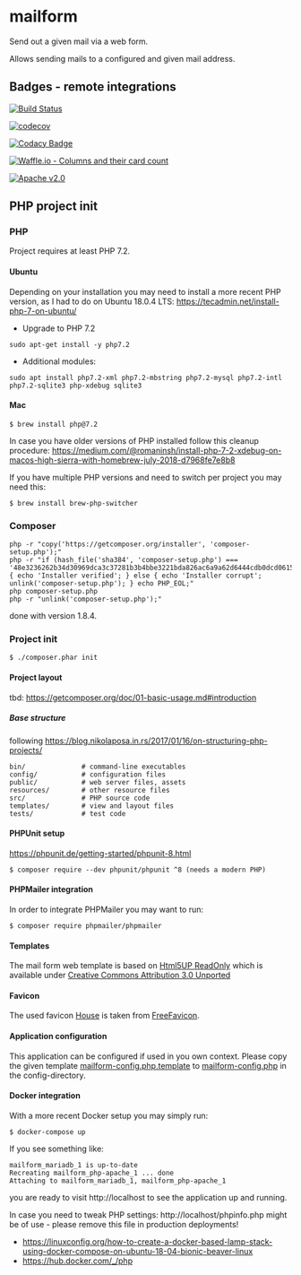 # mailform
Send out a given mail via a web form.

Allows sending mails to a configured and given mail address.

## Badges - remote integrations

[![Build Status](https://travis-ci.org/ottlinger/mailform.svg?branch=master)](https://travis-ci.org/ottlinger/mailform)

[![codecov](https://codecov.io/gh/ottlinger/mailform/branch/master/graph/badge.svg)](https://codecov.io/gh/ottlinger/mailform)

[![Codacy Badge](https://api.codacy.com/project/badge/Grade/07b670b13aa944a789f40bbdf297b337)](https://www.codacy.com/app/github_25/mailform?utm_source=github.com&amp;utm_medium=referral&amp;utm_content=ottlinger/mailform&amp;utm_campaign=Badge_Grade)

[![Waffle.io - Columns and their card count](https://badge.waffle.io/ottlinger/mailform.svg?columns=all)](https://waffle.io/ottlinger/mailform)

[![Apache v2.0](https://img.shields.io/github/license/ottlinger/mailform.svg)](https://www.apache.org/licenses/LICENSE-2.0.html)

## PHP project init
### PHP

Project requires at least PHP 7.2.

#### Ubuntu
Depending on your installation you may need to install a more recent PHP version,
as I had to do on Ubuntu 18.0.4 LTS:
https://tecadmin.net/install-php-7-on-ubuntu/

* Upgrade to PHP 7.2
```
sudo apt-get install -y php7.2
```
* Additional modules:
```
sudo apt install php7.2-xml php7.2-mbstring php7.2-mysql php7.2-intl php7.2-sqlite3 php-xdebug sqlite3
```
#### Mac
```
$ brew install php@7.2
```
In case you have older versions of PHP installed follow this cleanup procedure:
https://medium.com/@romaninsh/install-php-7-2-xdebug-on-macos-high-sierra-with-homebrew-july-2018-d7968fe7e8b8

If you have multiple PHP versions and need to switch per project you may need this:
```
$ brew install brew-php-switcher
```

### Composer
```
php -r "copy('https://getcomposer.org/installer', 'composer-setup.php');"
php -r "if (hash_file('sha384', 'composer-setup.php') === '48e3236262b34d30969dca3c37281b3b4bbe3221bda826ac6a9a62d6444cdb0dcd0615698a5cbe587c3f0fe57a54d8f5') { echo 'Installer verified'; } else { echo 'Installer corrupt'; unlink('composer-setup.php'); } echo PHP_EOL;"
php composer-setup.php
php -r "unlink('composer-setup.php');"
```

done with version 1.8.4.

### Project init

```
$ ./composer.phar init
```

#### Project layout

tbd: https://getcomposer.org/doc/01-basic-usage.md#introduction

##### Base structure

following https://blog.nikolaposa.in.rs/2017/01/16/on-structuring-php-projects/

```
bin/              # command-line executables
config/           # configuration files
public/           # web server files, assets
resources/        # other resource files
src/              # PHP source code
templates/        # view and layout files
tests/            # test code
```

#### PHPUnit setup

https://phpunit.de/getting-started/phpunit-8.html

```
$ composer require --dev phpunit/phpunit ^8 (needs a modern PHP)
```

#### PHPMailer integration

In order to integrate PHPMailer you may want to run:
```
$ composer require phpmailer/phpmailer
```

#### Templates

The mail form web template is based on [Html5UP ReadOnly](https://html5up.net/read-only/download)
which is available under [Creative Commons Attribution 3.0 Unported](./templates/LICENSE.txt)

#### Favicon

The used favicon [House](https://www.freefavicon.com/freefavicons/objects/iconinfo/house-152-237998.html) is taken from [FreeFavicon](http://www.freefavicon.com/blog/).

#### Application configuration

This application can be configured if used in you own context.
Please copy the given template [mailform-config.php.template](./config/mailform-config.php.template)
to [mailform-config.php](./config) in the config-directory.

#### Docker integration

With a more recent Docker setup you may simply run:
```
$ docker-compose up
```

If you see something like:
```
mailform_mariadb_1 is up-to-date
Recreating mailform_php-apache_1 ... done
Attaching to mailform_mariadb_1, mailform_php-apache_1
```
you are ready to visit http://localhost
to see the application up and running.

In case you need to tweak PHP settings:
http://localhost/phpinfo.php
might be of use - please remove this file in production deployments!

* https://linuxconfig.org/how-to-create-a-docker-based-lamp-stack-using-docker-compose-on-ubuntu-18-04-bionic-beaver-linux
* https://hub.docker.com/_/php
